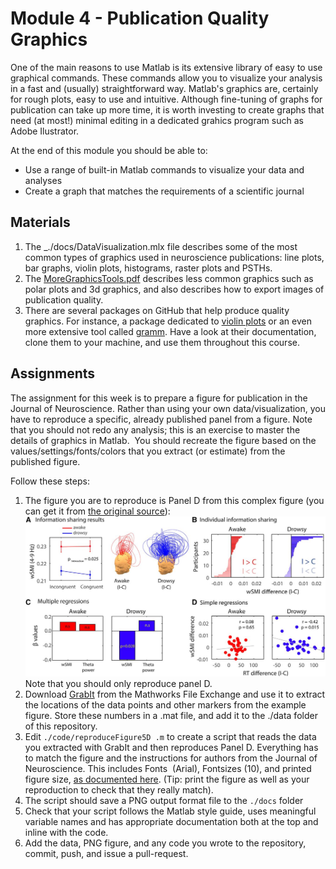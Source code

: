 # Module 4 - Publication Quality Graphics

One of the main reasons to use Matlab is its extensive library of easy to use graphical commands. These commands allow you to visualize your analysis in a fast and (usually) straightforward way. Matlab's graphics are, certainly for rough plots, easy to use and intuitive. Although fine-tuning of graphs for publication can take up more time, it is worth investing to create graphs that need (at most!) minimal editing in a dedicated grahics program such as Adobe Ilustrator.

At the end of this module you should be able to:

- Use a range of built-in Matlab commands to visualize your data and analyses
- Create a graph that matches the requirements of a scientific journal



## Materials
1. The _./docs/DataVisualization.mlx file describes some of the most common types of graphics used in neuroscience publications: line plots, bar graphs, violin plots, histograms, raster plots and PSTHs. 
1. The [MoreGraphicsTools.pdf](./docs/MoreGraphicsTools.pdf) describes less common graphics such as polar plots and 3d graphics, and also describes  how to export images of publication quality. 
1. There are several packages on GitHub that help produce quality graphics. For instance, a package dedicated to [violin plots](https://github.com/bastibe/Violinplot-Matlab.git) or an even more extensive tool called [gramm](https://github.com/piermorel/gramm). Have a look at their documentation, clone them to your machine, and use them throughout this course.

## Assignments
The assignment for this week is to prepare a figure for publication in the Journal of Neuroscience. Rather than using your own data/visualization, you have to reproduce a specific, already published panel from a figure.  Note that you should not redo any analysis; this is an exercise to master the details of graphics in Matlab.  You should recreate the figure based on the values/settings/fonts/colors that you extract (or estimate) from the published figure.

Follow these steps:

1. The figure you are to reproduce is Panel D from this complex figure (you can get it from [the original source](https://www.jneurosci.org/content/40/37/7142/tab-figures-data)):
![JN Figure](./docs/F5.large.jpg "Long-distance theta-band information sharing")
Note that you should only reproduce panel D.
1. Download [GrabIt](https://www.mathworks.com/matlabcentral/fileexchange/7173-grabit) from the Mathworks File Exchange and use it to extract the locations of the data points and other markers from the example figure. Store these numbers in a .mat file, and add it to the ./data folder of this repository. 
1. Edit `./code/reproduceFigure5D .m` to create a script that reads the data you extracted with GrabIt and then reproduces Panel D.  Everything has to match the figure and the instructions for authors from the Journal of Neuroscience. This includes Fonts  (Arial), Fontsizes (10), and printed figure size, [as documented here](https://www.jneurosci.org/content/information-authors#preparing_a_manuscript). (Tip: print the figure as well as your reproduction to check that they really match).
1. The script should save a PNG output format file to the `./docs` folder 
1. Check that your script follows the Matlab style guide, uses meaningful variable names and has appropriate documentation both at the top and inline with the code. 
1. Add the data, PNG figure, and any code you wrote to the repository, commit, push, and issue a pull-request. 

